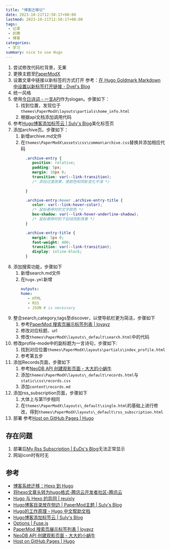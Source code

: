 ```yaml
---
title: "博客迁移记"
date: 2023-10-21T12:50:17+08:00
lastmod: 2023-10-21T12:50:17+08:00
tags:
 - 记录
 - 折腾
 - 博客
categories:
 - 学习
summary: nice to use Hugo
---
```


1. 尝试修改代码栏背景，无果
2. 更换主题至[PaperModX](https://reorx.github.io/hugo-PaperModX/)
3. 设置文章中链接以新标签的方式打开
   参考：[在 Hugo Goldmark Markdown 中设置以新标签打开链接 - Dvel's Blog](https://dvel.me/posts/hugo-goldmark-markdown-new-tab/)
4. 统一风格
5. 使用[今日诗词 - 一言API](https://www.jinrishici.com/)作为slogan。步骤如下：
   1. 找到位置，发现位于`themes\PaperModX\layouts\partials\home_info.html`
   2. 根据api文档添加调用代码
6. 参考[Hugo博客添加标签云 | Sulv's Blog](https://www.sulvblog.cn/posts/blog/hugo_tag_cloud/)美化标签页
7. 添加archive页。步骤如下：
   1. 新增archive.md文件
   2. 在`themes\PaperModX\assets\css\common\archive.css`替换并添加相应代码
       ```css
         .archive-entry {
            position: relative;
            padding: 5px;
            margin: 10px 0;
            transition: var(--link-transition);
            /* 添加过渡效果，使颜色和阴影变化平滑 */
            
         }

         .archive-entry:hover .archive-entry-title {
            color: var(--link-hover-color);
            /* 鼠标悬停时的文字颜色 */
            box-shadow: var(--link-hover-underline-shadow);
            /* 鼠标悬停时的下划线阴影效果 */
         }

         .archive-entry-title {
            margin: 5px 0;
            font-weight: 400;
            transition: var(--link-transition);
            display: inline-block;
         }
       ```
8. 添加搜索功能，步骤如下
   1. 新增search.md文件
   2. 在`hugo.yml`新增
      ```yml
      outputs:
      home:
         - HTML
         - RSS
         - JSON # is necessary
      ```
9. 整合search,category,tags至discover，以使导航栏更为简洁，步骤如下
    1. 参考[PaperMod 搜索页展示标签列表 | loyayz](https://loyayz.com/website/220609-hugo-papermodx-tags-in-search-page/)
    2. 修改对应标题、url 
    3. 修改`themes\PaperModX\layouts\_default\search.html`中的代码
10. 修改profile-mode中的副标题为一言诗句，步骤如下:
    1. 找到对应位置`themes\PaperModX\layouts\partials\index_profile.html`
    2. 参考第五步
11. 添加Records页面，步骤如下
    1. 参考[NeoDB API 创建观影页面 - 大大的小蜗牛](https://eallion.com/neodb/#back-to-top)
    2. 添加`themes\PaperModX\layouts\_default\records.html`与`static\css\records.css`
    3. 添加`content\records.md`
12. 添加rss_subscription页面，步骤如下
    1. 大体上与第11步相同
    2. 在`themes\PaperModX\layouts\_default\single.html`的基础上进行修改，得到`themes\PaperModX\layouts\_default\rss_subscription.html`
13. 部署
    参考[Host on GitHub Pages | Hugo](https://gohugo.io/hosting-and-deployment/hosting-on-github/)

## 存在问题
1. 部署后[My Rss Subscription | EuDs's Blog](https://ds63.eu.org/rss_subscription/)无法正常显示
2. 网站icon时有时无


## 参考
- [博客系统迁移：Hexo 到 Hugo](https://liujiacai.net/blog/2020/12/05/hexo-to-hugo/#headline-3)
- [将hexo文章头转为hugo格式-腾讯云开发者社区-腾讯云](https://cloud.tencent.com/developer/article/1702561)
- [Hugo 与 Hexo 的异同 | reuixiy](https://io-oi.me/tech/hugo-vs-hexo/)
- [Hugo博客目录放在侧边 | PaperMod主题 | Sulv's Blog](https://www.sulvblog.cn/posts/blog/hugo_toc_side/)
- [Hugo的工作原理 - Hugo 中文帮助文档](https://hugo.aiaide.com/post/hugo%E7%9A%84%E5%B7%A5%E4%BD%9C%E5%8E%9F%E7%90%86/)
- [Hugo博客添加标签云 | Sulv's Blog](https://www.sulvblog.cn/posts/blog/hugo_tag_cloud/)
- [Options | Fuse.js](https://www.fusejs.io/api/options.html#keys)
- [PaperMod 搜索页展示标签列表 | loyayz](https://loyayz.com/website/220609-hugo-papermodx-tags-in-search-page/)
- [NeoDB API 创建观影页面 - 大大的小蜗牛](https://eallion.com/neodb/#back-to-top)
- [Host on GitHub Pages | Hugo](https://gohugo.io/hosting-and-deployment/hosting-on-github/)